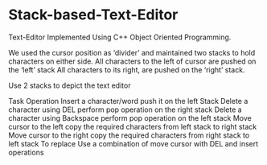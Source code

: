 # Stack-based-Text-Editor

Text-Editor
Implemented Using C++ Object Oriented Programming.

We used the cursor position as ‘divider’ and maintained two stacks to hold characters on either side. All characters to the left of cursor are pushed on the ‘left’ stack All characters to its right, are pushed on the ‘right’ stack.

Use 2 stacks to depict the text editor

Task	Operation
Insert a character/word	push it on the left Stack
Delete a character using DEL	perform pop operation on the right stack
Delete a character using Backspace	perform pop operation on the left stack
Move cursor to the left	copy the required characters from left stack to right stack
Move cursor to the right	copy the required characters from right stack to left stack
To replace	Use a combination of move cursor with DEL and insert operations
